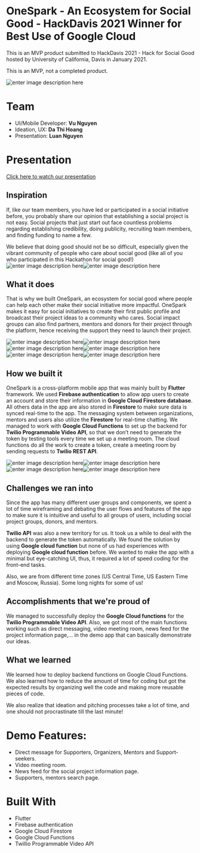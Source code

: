# OneSpark - An Ecosystem for Social Good - HackDavis 2021 Winner for Best Use of Google Cloud

This is an MVP product submitted to HackDavis 2021 - Hack for Social Good hosted by University of California, Davis in January 2021.

This is an MVP, not a completed product.

![enter image description here](https://github.com/vunguyen7797/hackdavis2021_onespark/blob/master/Onespark.png?raw=true)

# Team
* UI/Mobile Developer: **Vu Nguyen**
* Ideation, UX: **Da Thi Hoang**
* Presentation: **Luan Nguyen**

# Presentation

[Click here to watch our presentation](https://www.youtube.com/watch?v=tB1SekBKAQo)
## Inspiration
If, like our team members, you have led or participated in a social initiative before, you probably share our opinion that establishing a social project is not easy. Social projects that just start out face countless problems regarding establishing credibility, doing publicity, recruiting team members, and finding funding to name a few.

We believe that doing good should not be so difficult, especially given the vibrant community of people who care about social good (like all of you who participated in this Hackathon for social good!)
![enter image description here](https://github.com/vunguyen7797/hackdavis2021_onespark/blob/master/gallery.jpg?raw=true)![enter image description here](https://github.com/vunguyen7797/hackdavis2021_onespark/blob/master/gallery%20%281%29.jpg?raw=true)

## What it does

That is why we built OneSpark, an ecosystem for social good where people can help each other make their social initiative more impactful. OneSpark makes it easy for social initiatives to create their first public profile and broadcast their project ideas to a community who cares. Social impact groups can also find partners, mentors and donors for their project through the platform, hence receiving the support they need to launch their project.

![enter image description here](https://github.com/vunguyen7797/hackdavis2021_onespark/blob/master/gallery%20%282%29.jpg?raw=true)![enter image description here](https://github.com/vunguyen7797/hackdavis2021_onespark/blob/master/gallery%20%285%29.jpg?raw=true)![enter image description here](https://github.com/vunguyen7797/hackdavis2021_onespark/blob/master/gallery%20%286%29.jpg?raw=true)![enter image description here](https://github.com/vunguyen7797/hackdavis2021_onespark/blob/master/gallery%20%287%29.jpg?raw=true)![enter image description here](https://github.com/vunguyen7797/hackdavis2021_onespark/blob/master/gallery%20%288%29.jpg?raw=true)![enter image description here](https://github.com/vunguyen7797/hackdavis2021_onespark/blob/master/gallery%20%289%29.jpg?raw=true)

## How we built it

OneSpark is a cross-platform mobile app that was mainly built by **Flutter** framework. We used **Firebase authentication** to allow app users to create an account and store their information in **Google Cloud Firestore database**. All others data in the app are also stored in **Firestore** to make sure data is synced real-time to the app. The messaging system between organizations, mentors and users also utilize the **Firestore** for real-time chatting. We managed to work with **Google Cloud Functions** to set up the backend for **Twilio Programmable Video API**, so that we don’t need to generate the token by testing tools every time we set up a meeting room. The cloud functions do all the work to create a token, create a meeting room by sending requests to **Twilio REST API**.

![enter image description here](https://github.com/vunguyen7797/hackdavis2021_onespark/blob/master/gallery%20%284%29.jpg?raw=true)![enter image description here](https://github.com/vunguyen7797/hackdavis2021_onespark/blob/master/gallery%20%283%29.jpg?raw=true)![enter image description here](https://github.com/vunguyen7797/hackdavis2021_onespark/blob/master/gallery%20%2810%29.jpg?raw=true)![enter image description here](https://github.com/vunguyen7797/hackdavis2021_onespark/blob/master/gallery%20%2811%29.jpg?raw=true)

## Challenges we ran into

Since the app has many different user groups and components, we spent a lot of time wireframing and debating the user flows and features of the app to make sure it is intuitive and useful to all groups of users, including social project groups, donors, and mentors.

**Twilio API** was also a new territory for us. It took us a while to deal with the backend to generate the token automatically. We found the solution by using **Google cloud function** but none of us had experiences with deploying **Google cloud function** before. We wanted to make the app with a minimal but eye-catching UI, thus, it required a lot of speed coding for the front-end tasks.

Also, we are from different time zones (US Central Time, US Eastern Time and Moscow, Russia). Some long nights for some of us!

## Accomplishments that we're proud of

We managed to successfully deploy the **Google Cloud functions** for the **Twilio Programmable Video API**. Also, we got most of the main functions working such as direct messaging, video meeting room, news feed for the project information page,... in the demo app that can basically demonstrate our ideas.

## What we learned
We learned how to deploy backend functions on Google Cloud Functions. We also learned how to reduce the amount of time for coding but got the expected results by organizing well the code and making more reusable pieces of code.

We also realize that ideation and pitching processes take a lot of time, and one should not procrastinate till the last minute!


# Demo Features:
* Direct message for Supporters, Organizers, Mentors and Support-seekers.
* Video meeting room.
* News feed for the social project information page.
* Supporters, mentors search page.

# Built With
* Flutter
* Firebase authentication
* Google Cloud Firestore
* Google Cloud Functions
* Twillio Programmable Video API 
